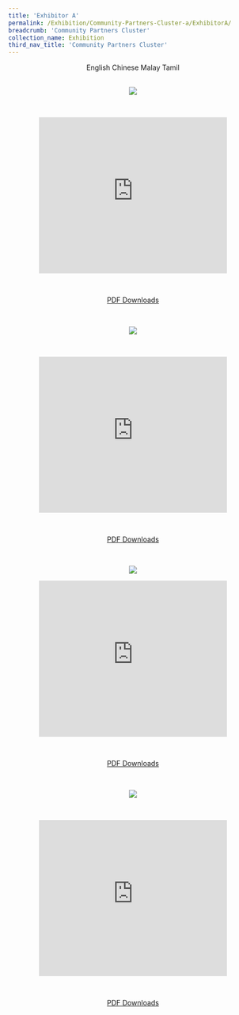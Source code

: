 ```yaml
---
title: 'Exhibitor A'
permalink: /Exhibition/Community-Partners-Cluster-a/ExhibitorA/
breadcrumb: 'Community Partners Cluster'
collection_name: Exhibition
third_nav_title: 'Community Partners Cluster'
---
```


<div style="margin-top:auto;margin-bottom:auto;text-align:center;">
<div class="tab">
  <a href="#Exh-Eng"><div style="display:inline-block;" class="btnClass">English</div></a>
  <a href="#Exh-Chinese"><div style="display:inline-block;" class="btnClass">Chinese</div></a>
  <a href="#Exh-Malay"><div style="display:inline-block;" class="btnClass">Malay</div></a>
  <a href="#Exh-Tamil"><div style="display:inline-block;" class="btnClass">Tamil</div></a>
  <div id="Exh-Eng"><br/>
  <p><img src="/images/ExhibitorEnglish-template.jpg" ></p><br/>
   <p><iframe width="380" height="315" src="https://www.youtube.com/embed/d6fmLlW8eoE" frameborder="0" allow="accelerometer; autoplay; encrypted-media; gyroscope; picture-in-picture" allowfullscreen></iframe></p><br/>
 <p><a href="01-website-exhibitor-template-pdf.pdf" download>PDF Downloads</a></p>
 </div>
  <div id="Exh-Chinese" class="content"><br/>
 <p><img src="/images/exhibitorchinese-template.jpg" ></p><br/>
 <p><iframe width="380" height="315" src="https://www.youtube.com/embed/d6fmLlW8eoE" frameborder="0" allow="accelerometer; autoplay; encrypted-media; gyroscope; picture-in-picture" allowfullscreen></iframe></p><br/>
 <p><a href="01-website-exhibitor-template-pdf.pdf" download>PDF Downloads</a></p>
 </div>
 
 <div id="Exh-Malay"><br/>
  <p><img src="/images/ExhibitorMalay-template.jpg" ></p>
  <p><iframe width="380" height="315" src="https://www.youtube.com/embed/d6fmLlW8eoE" frameborder="0" allow="accelerometer; autoplay; encrypted-media; gyroscope; picture-in-picture" allowfullscreen></iframe></p><br/>
 <p><a href="01-website-exhibitor-template-pdf.pdf" download>PDF Downloads</a></p>
 </div>
 
 <div id="Exh-Tamil"><br/>
<p><img src="/images/ExhibitorTamil-template.jpg" ></p><br/>
<p><iframe width="380" height="315" src="https://www.youtube.com/embed/d6fmLlW8eoE" frameborder="0" allow="accelerometer; autoplay; encrypted-media; gyroscope; picture-in-picture" allowfullscreen></iframe></p><br/>
 <p><a href="01-website-exhibitor-template-pdf.pdf" download>PDF Downloads</a></p>
 </div>
 
 
</div>
</div>

